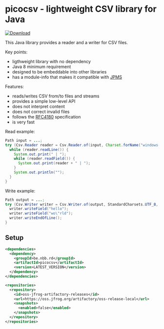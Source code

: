 # picocsv - lightweight CSV library for Java 

[![Download](https://img.shields.io/github/release/nbbrd/picocsv.svg)](https://github.com/nbbrd/picocsv/releases/latest)

This Java library provides a reader and a writer for CSV files.

Key points:
- ligthweight library with no dependency
- Java 8 minimum requirement
- designed to be embeddable into other libraries
- has a module-info that makes it compatible with [JPMS](https://www.baeldung.com/java-9-modularity) 

Features:
- reads/writes CSV from/to files and streams
- provides a simple low-level API
- does not interpret content
- does not correct invalid files
- follows the [RFC4180](https://tools.ietf.org/html/rfc4180) specification
- is very fast

Read example:

```java
Path input = ...;
try (Csv.Reader reader = Csv.Reader.of(input, Charset.forName("windows-1252"), Csv.Format.EXCEL)) {
  while (reader.readLine()) {
    System.out.print(" | ");
    while (reader.readField()) {
      System.out.print(reader + " | ");
    }
    System.out.println("");
  }
}
```

Write example:

```java
Path output = ...;
try (Csv.Writer writer = Csv.Writer.of(output, StandardCharsets.UTF_8, Csv.Format.RFC4180)) {
  writer.writeField("hello");
  writer.writeField("wo\"rld");
  writer.writeEndOfLine();
}
```

## Setup

```xml
<dependencies>
  <dependency>
    <groupId>be.nbb.rd</groupId>
    <artifactId>picocsv</artifactId>
    <version>LATEST_VERSION</version>
  </dependency>
</dependencies>

<repositories>
  <repository>
    <id>oss-jfrog-artifactory-releases</id>
    <url>https://oss.jfrog.org/artifactory/oss-release-local</url>
    <snapshots>
      <enabled>false</enabled>
    </snapshots>
  </repository>
</repositories>
```
